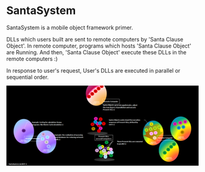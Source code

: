 # SantaSystem
SantaSystem is a mobile object framework primer.

DLLs which users built are sent to remote computers by 'Santa Clause Object'. In remote computer, programs which hosts 'Santa Clause Object' are Running. And then, 'Santa Clause Object' execute these DLLs in the remote computers :)

In response to user's request, User's DLLs are executed in parallel or sequential order. 



![SantaSystem](image/SantaSystem.png)
